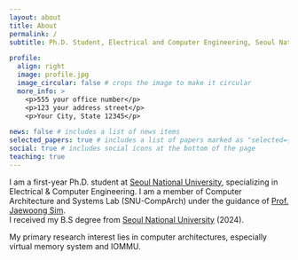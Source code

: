 ```yaml
---
layout: about
title: About
permalink: /
subtitle: Ph.D. Student, Electrical and Computer Engineering, Seoul National University

profile:
  align: right
  image: profile.jpg
  image_circular: false # crops the image to make it circular
  more_info: >
    <p>555 your office number</p>
    <p>123 your address street</p>
    <p>Your City, State 12345</p>

news: false # includes a list of news items
selected_papers: true # includes a list of papers marked as "selected={true}"
social: true # includes social icons at the bottom of the page
teaching: true
---
```


I am a first-year Ph.D. student at [Seoul National University](https://ece.snu.ac.kr/en), specializing in Electrical & Computer Engineering. 
I am a member of Computer Architecture and Systems Lab (SNU-CompArch) under the guidance of [Prof. Jaewoong Sim](https://jaewoong.org/). <br/> 
I received my B.S degree from [Seoul National University](https://ece.snu.ac.kr/en) (2024).

My primary research interest lies in computer architectures, especially virtual memory system and IOMMU.
